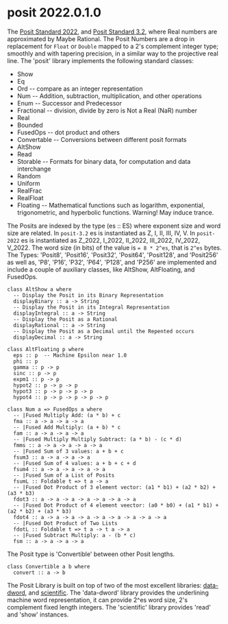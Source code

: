# posit 2022.0.1.0

The [Posit Standard 2022](https://posithub.org/docs/posit_standard-2.pdf),
and [Posit Standard 3.2](https://posithub.org/docs/posit_standard.pdf), 
where Real numbers are approximated by Maybe Rational.  The Posit 
Numbers are a drop in replacement for `Float` or `Double` mapped to a 
2's complement integer type; smoothly and with tapering precision, in a 
similar way to the projective real line.  The 'posit' library implements
the following standard classes:

 * Show
 * Eq
 * Ord  -- compare as an integer representation
 * Num  -- Addition, subtraction, multiplication, and other operations
 * Enum  -- Successor and Predecessor
 * Fractional  -- division, divide by zero is Not a Real (NaR) number
 * Real
 * Bounded
 * FusedOps  -- dot product and others
 * Convertable  -- Conversions between different posit formats
 * AltShow
 * Read
 * Storable  -- Formats for binary data, for computation and data interchange
 * Random
 * Uniform
 * RealFrac
 * RealFloat
 * Floating  -- Mathematical functions such as logarithm, exponential, trigonometric, and hyperbolic functions. Warning! May induce trance.

The Posits are indexed by the type (es :: ES) where exponent size and
word size are related.  In `posit-3.2` es is instantiated as Z, I,
II, III, IV, V.  In `posit-2022` es is instantiated as Z_2022, I_2022, 
II_2022, III_2022, IV_2022, V_2022.  The word size (in bits) of the 
value is `= 8 * 2^es`, that is `2^es` bytes.  The Types: 'Posit8', 
'Posit16', 'Posit32', 'Posit64', 'Posit128', and 'Posit256' as well as,
'P8', 'P16', 'P32', 'P64', 'P128', and 'P256' are implemented and 
include a couple of auxiliary classes, like AltShow, AltFloating, and 
FusedOps.

```
class AltShow a where
  -- Display the Posit in its Binary Representation
  displayBinary :: a -> String
  -- Display the Posit in its Integral Representation
  displayIntegral :: a -> String
  -- Display the Posit as a Rational
  displayRational :: a -> String
  -- Display the Posit as a Decimal until the Repented occurs
  displayDecimal :: a -> String
```

```
class AltFloating p where
  eps :: p  -- Machine Epsilon near 1.0
  phi :: p
  gamma :: p -> p
  sinc :: p -> p
  expm1 :: p -> p
  hypot2 :: p -> p -> p
  hypot3 :: p -> p -> p -> p
  hypot4 :: p -> p -> p -> p -> p
```

```
class Num a => FusedOps a where
  -- |Fused Multiply Add: (a * b) + c
  fma :: a -> a -> a -> a
  -- |Fused Add Multiply: (a + b) * c
  fam :: a -> a -> a -> a
  -- |Fused Multiply Multiply Subtract: (a * b) - (c * d)
  fmms :: a -> a -> a -> a -> a
  -- |Fused Sum of 3 values: a + b + c
  fsum3 :: a -> a -> a -> a
  -- |Fused Sum of 4 values: a + b + c + d
  fsum4 :: a -> a -> a -> a -> a
  -- |Fused Sum of a List of Posits
  fsumL :: Foldable t => t a -> a
  -- |Fused Dot Product of 3 element vector: (a1 * b1) + (a2 * b2) + (a3 * b3)
  fdot3 :: a -> a -> a -> a -> a -> a -> a
  -- |Fused Dot Product of 4 element veector: (a0 * b0) + (a1 * b1) + (a2 * b2) + (a3 * b3)
  fdot4 :: a -> a -> a -> a -> a -> a -> a -> a -> a
  -- |Fused Dot Product of Two Lists
  fdotL :: Foldable t => t a -> t a -> a
  -- |Fused Subtract Multiply: a - (b * c)
  fsm :: a -> a -> a -> a
```

The Posit type is 'Convertible' between other Posit lengths.

```
class Convertible a b where
  convert :: a -> b
```

The Posit Library is built on top of two of the most excellent libraries:
[data-dword](https://hackage.haskell.org/package/data-dword), and
[scientific](https://hackage.haskell.org/package/scientific).  The
'data-dword' library provides the underlining machine word
representation, it can provide 2^es word size, 2's complement fixed
length integers.  The 'scientific' library provides 'read' and 'show'
instances.


